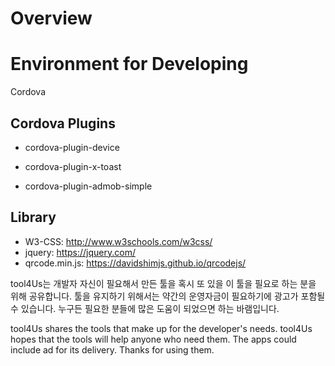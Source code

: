 # Overview

# Environment for Developing
Cordova

## Cordova Plugins
- cordova-plugin-device
- cordova-plugin-x-toast

- cordova-plugin-admob-simple


## Library
- W3-CSS: http://www.w3schools.com/w3css/
- jquery: https://jquery.com/
- qrcode.min.js: https://davidshimjs.github.io/qrcodejs/


tool4Us는 개발자 자신이 필요해서 만든 툴을 혹시 또 있을 이 툴을 필요로 하는 분을 위해 공유합니다.
툴을 유지하기 위해서는 약간의 운영자금이 필요하기에 광고가 포함될 수 있습니다.
누구든 필요한 분들에 많은 도움이 되었으면 하는 바램입니다.

tool4Us shares the tools that make up for the developer's needs.
tool4Us hopes that the tools will help anyone who need them.
The apps could include ad for its delivery.
Thanks for using them.
